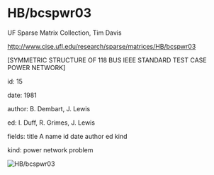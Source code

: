 # HB/bcspwr03

 UF Sparse Matrix Collection, Tim Davis

 http://www.cise.ufl.edu/research/sparse/matrices/HB/bcspwr03

 [SYMMETRIC STRUCTURE OF 118 BUS IEEE STANDARD TEST CASE POWER NETWORK]

 id: 15

 date: 1981

 author: B. Dembart, J. Lewis

 ed: I. Duff, R. Grimes, J. Lewis

 fields: title A name id date author ed kind

 kind: power network problem

![HB/bcspwr03](http://www2.research.att.com/~yifanhu/GALLERY/GRAPHS/GIF_SMALL/HB@bcspwr03.gif)